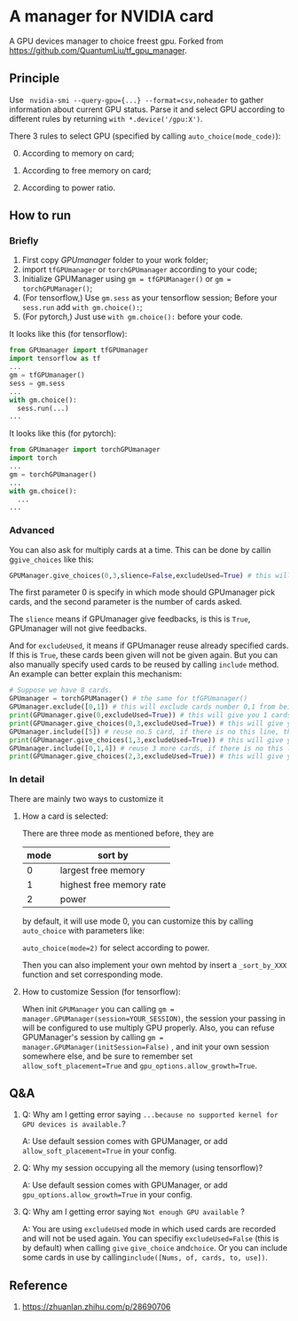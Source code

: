 # A manager for NVIDIA card

A GPU devices manager to choice freest gpu.  Forked from https://github.com/QuantumLiu/tf_gpu_manager. 

## Principle

Use ` nvidia-smi --query-gpu={...} --format=csv,noheader` to gather information about current GPU status. Parse it and select GPU according to different rules by returning `with *.device('/gpu:X')`. 

There 3 rules to select GPU (specified by calling `auto_choice(mode_code)`):

0. According to memory on card;


1. According to free memory on card;
2. According to power ratio.

## How to run 

### Briefly

1. First copy *GPUmanager* folder to your work folder;
2. import `tfGPUmanager` or `torchGPUmanager` according to your code;
3. Initialize GPUManager using `gm = tfGPUManager()` or `gm = torchGPUManager()`;
4. (For tensorflow,) Use `gm.sess` as your tensorflow session; Before your `sess.run` add `with gm.choice():`;
5. (For pytorch,) Just use `with gm.choice():` before your code.

It looks like this (for tensorflow):

```python
from GPUmanager import tfGPUmanager
import tensorflow as tf
...
gm = tfGPUmanager()
sess = gm.sess
...
with gm.choice():
  sess.run(...)
...
```

It looks like this (for pytorch):

```python
from GPUmanager import torchGPUmanager
import torch
...
gm = torchGPUmanager()
...
with gm.choice():
  ...
...
```

### Advanced 

You can also ask for multiply cards at a time. This can be done by callin g`give_choices` like this:

```python
GPUManager.give_choices(0,3,slience=False,excludeUsed=True) # this will give you 3 freest cards.
```

 The first parameter 0 is specify in which mode should GPUmanager pick cards, and the second parameter is the number of cards asked.

The `slience` means if GPUmanager give feedbacks, is this is `True`, GPUmanager will not give feedbacks.

And for `excludeUsed`, it means if GPUmanager reuse already specified cards. If this is `True`, these cards been given will not be given again. But you can also manually specify used cards to be reused by calling `include`  method. An example can better explain this mechanism:

```python
# Suppose we have 8 cards.
GPUmanager = torchGPUManager() # the same for tfGPUmanager()
GPUmanager.exclude([0,1]) # this will exclude cards number 0,1 from being used.
print(GPUmanager.give(0,excludeUsed=True)) # this will give you 1 cards to use
print(GPUmanager.give_choices(0,3,excludeUsed=True)) # this will give you 3 cards to use
GPUmanager.include([5]) # reuse no.5 card, if there is no this line, the following line will give a error.
print(GPUmanager.give_choices(1,3,excludeUsed=True)) # this will give you 3 cards to use
GPUmanager.include([0,1,4]) # reuse 3 more cards, if there is no this line, the following line will give a error.
print(GPUmanager.give_choices(2,3,excludeUsed=True)) # this will give you 3 cards to use
```



### In detail

There are mainly two ways to customize it

1. How a card is selected:

   There are three mode as mentioned before, they are

   | mode | sort by                  |
   | ---- | ------------------------ |
   | 0    | largest free memory      |
   | 1    | highest free memory rate |
   | 2    | power                    |

   by default, it will use mode 0, you can customize this by calling `auto_choice` with parameters like:

   `auto_choice(mode=2)` for select according to power.

   Then you can also implement your own mehtod by insert a `_sort_by_XXX` function and set corresponding mode.

2. How to customize Session (for tensorflow):

   When init `GPUManager` you can calling `gm = manager.GPUManager(session=YOUR_SESSION)`, the session your passing in will be configured to use multiply GPU properly. Also, you can refuse GPUManager's session by calling `gm = manager.GPUManager(initSession=False)` , and init your own session somewhere else, and be sure to remember set `allow_soft_placement=True` and `gpu_options.allow_growth=True`.

## Q&A

1. Q: Why am I getting error saying `...because no supported kernel for GPU devices is available.`?

   A: Use default session comes with GPUManager, or add `allow_soft_placement=True` in your config. 

2. Q: Why my session occupying all the memory (using tensorflow)?

   A:  Use default session comes with GPUManager, or add `gpu_options.allow_growth=True` in your config.

3. Q: Why am I getting error saying `Not enough GPU available` ?

   A: You are using `excludeUsed` mode in which used cards are recorded and will not be used again. You can specifiy `excludeUsed=False` (this is by default) when calling `give` `give_choice`  and`choice`. Or you can include some cards in use by calling`include([Nums, of, cards, to, use])`.

## Reference

1. https://zhuanlan.zhihu.com/p/28690706